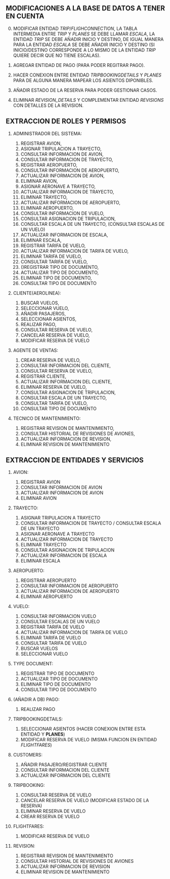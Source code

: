 ## MODIFICACIONES A LA BASE DE DATOS A TENER EN CUENTA

0. MODIFICAR ENTIDAD *TRIP*/*FLIGHCONNECTION*, LA TABLA INTERMEDIA ENTRE *TRIP* Y *PLANES* SE DEBE LLAMAR *ESCALA*, LA ENTIDAD *TRIP* SE DEBE AÑADIR INICIO Y DESTINO, DE IGUAL MANERA PARA LA ENTIDAD *ESCALA* SE DEBE AÑADIR INICIO Y DESTINO (SI INICIO/DESTINO CORRESPONDE A LO MISMO DE LA ENTIDAD *TRIP* QUIERE DECIR QUE NO TIENE ESCALAS).

1. AGREGAR ENTIDAD DE PAGO (PARA PODER REGITRAR PAGO).

2. HACER CONEXION ENTRE ENTIDAD *TRIPBOOKINGDETAILS* Y *PLANES* PARA DE ALGUNA MANERA MAPEAR LOS ASIENTOS DIPONIBLES.

3. AÑADIR ESTADO DE LA RESERVA PARA PODER GESTIONAR CASOS.

4. ELIMINAR *REVISION_DETAILS* Y COMPLEMENTAR ENTIDAD *REVISIONS* CON DETALLES DE LA REVISION.

## EXTRACCION DE ROLES Y PERMISOS

1. ADMINISTRADOR DEL SISTEMA: 
    1. REGISTRAR AVION, 
    2. ASIGNAR TRIPULACION A TRAYECTO,
    3. CONSULTAR INFORMACION DE AVION,
    4. CONSULTAR INFORMACION DE TRAYECTO,
    5. REGISTRAR AEROPUERTO,
    6. CONSULTAR INFORMACION DE AEROPUERTO,
    7. ACTUALIZAR INFORMACION DE AVION,
    8. ELIMINAR AVION,
    9. ASIGNAR AERONAVE A TRAYECTO,
    10. ACTUALIZAR INFORMACION DE TRAYECTO,
    11. ELIMINAR TRAYECTO,
    12. ACTUALIZAR INFORMACION DE AEROPUERTO,
    13. ELIMINAR AEROPUERTO,
    14. CONSULTAR INFORMACION DE VUELO,
    15. CONSULTAR ASIGNACION DE TRIPULACION,
    16. CONSULTAR ESCALA DE UN TRAYECTO, (CONSULTAR ESCALAS DE UN VUELO)
    17. ACTUALIZAR INFORMACION DE ESCALA,
    18. ELIMINAR ESCALA,
    19. REGISTRAR TARIFA DE VUELO,
    20. ACTUALIZAR INFORMACION DE TARIFA DE VUELO,
    21. ELIMINAR TARIFA DE VUELO,
    22. CONSULTAR TARIFA DE VUELO,
    23. ()REGISTRAR TIPO DE DOCUMENTO,
    24. ACTUALIZAR TIPO DE DOCUMENTO,
    25. ELIMINAR TIPO DE DOCUMENTO,
    26. CONSULTAR TIPO DE DOCUMENTO
			   
			   
2. CLIENTE(AEROLINEA): 
    1. BUSCAR VUELOS,
    2. SELECCIONAR VUELO,
    3. AÑADIR PASAJEROS,
    4. SELECCIONAR ASIENTOS,
    5. REALIZAR PAGO,
    6. CONSULTAR RESERVA DE VUELO,
    7. CANCELAR RESERVA DE VUELO,	   
    8. MODIFICAR RESERVA DE VUELO


3. AGENTE DE VENTAS: 
    1. CREAR RESERVA DE VUELO,
    2. CONSULTAR INFORMACION DEL CLIENTE,
    3. CONSULTAR RESERVA DE VUELO,
    4. REGISTRAR CLIENTE,
    5. ACTUALIZAR INFORMACION DEL CLIENTE,
    6. ELIMINAR RESERVA DE VUELO,
    7. CONSULTAR ASIGNACION DE TRIPULACION,
    8. CONSULTAR ESCALA DE UN TRAYECTO,
    9. CONSULTAR TARIFA DE VUELO,
    10. CONSULTAR TIPO DE DOCUMENTO
        	 
		  

4. TECNICO DE MANTENIMIENTO: 
    1. REGISTRAR REVISION DE MANTENIMIENTO,
    2. CONSULTAR HISTORIAL DE REVISIONES DE AVIONES,
    3. ACTUALIZAR INFORMACION DE REVISION,
    4. ELIMINAR REVISION DE MANTENIMIENTO

## EXTRACCION DE ENTIDADES Y SERVICIOS

1. AVION: 
    1. REGISTRAR AVION
    2. CONSULTAR INFORMACION DE AVION
    3. ACTUALIZAR INFORMACION DE AVION
    4. ELIMINAR AVION
	  

2. TRAYECTO: 
    1. ASIGNAR TRIPULACION A TRAYECTO
    2. CONSULTAR INFORMACION DE TRAYECTO / CONSULTAR ESCALA DE UN TRAYECTO
    3. ASIGNAR AERONAVE A TRAYECTO
    4. ACTUALIZAR INFORMACION DE TRAYECTO
    5. ELIMINAR TRAYECTO
    6. CONSULTAR ASIGNACION DE TRIPULACION
    7. ACTUALIZAR INFORMACION DE ESCALA
    8. ELIMINAR ESCALA
	     
	     
3. AEROPUERTO: 
    1. REGISTRAR AEROPUERTO
    2. CONSULTAR INFORMACION DE AEROPUERTO
    3. ACTUALIZAR INFORMACION DE AEROPUERTO
    4. ELIMINAR AEROPUERTO
	       
4. VUELO: 
    1. CONSULTAR INFORMACION VUELO
    2. CONSULTAR ESCALAS DE UN VUELO
    3. REGISTRAR TARIFA DE VUELO
    4. ACTUALIZAR INFORMACION DE TARIFA DE VUELO
    5. ELIMINAR TARIFA DE VUELO
    6. CONSULTAR TARIFA DE VUELO
    7. BUSCAR VUELOS
    8. SELECCIONAR VUELO
	  
5. TYPE DOCUMENT: 
    1. REGISTRAR TIPO DE DOCUMENTO
    2. ACTUALIZAR TIPO DE DOCUMENTO
    3. ELIMINAR TIPO DE DOCUMENTO
    4. CONSULTAR TIPO DE DOCUMENTO

6. (AÑADIR A DB) PAGO: 
    1. REALIZAR PAGO


7. TRIPBOOKINGDETAILS: 
    1. SELECCIONAR ASIENTOS (HACER CONEXION ENTRE ESTA ENTIDAD Y **PLANES**)
    2. MODIFICAR RESERVA DE VUELO (MISMA FUNCION EN ENTIDAD *FLIGHTFARES*)

8. CUSTOMERS: 
    1. AÑADIR PASAJERO/REGISTRAR CLIENTE
    2. CONSULTAR INFORMACION DEL CLIENTE
    3. ACTUALIZAR INFORMACION DEL CLIENTE


9. TRIPBOOKING: 
    1. CONSULTAR RESERVA DE VUELO
    2. CANCELAR RESERVA DE VUELO (MODIFICAR ESTADO DE LA RESERVA)
    3. ELIMINAR RESERVA DE VUELO
    4. CREAR RESERVA DE VUELO
		
10. FLIGHTFARES: 
    1. MODIFICAR RESERVA DE VUELO

11. REVISION: 
    1. REGISTRAR REVISION DE MANTENIMIENTO
    2. CONSULTAR HISTORIAL DE REVISIONES DE AVIONES
    3. ACTUALIZAR INFORMACION DE REVISION
    4. ELIMINAR REVISION DE MANTENIMIENTO